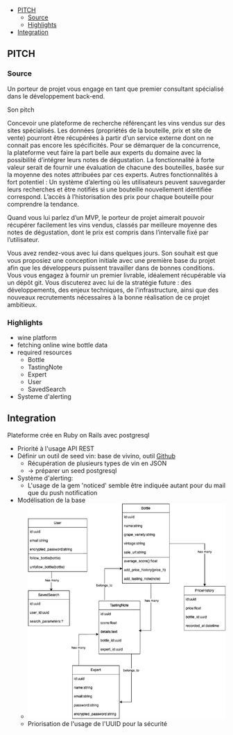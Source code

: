 - [PITCH](#pitch)
  - [Source](#source)
  - [Highlights](#highlights)
- [Integration](#integration)


## PITCH

### Source

Un porteur de projet vous engage en tant que premier consultant spécialisé dans le développement back-end.


Son pitch


Concevoir une plateforme de recherche référençant les vins vendus sur des sites spécialisés. 
Les données (propriétés de la bouteille, prix et site de vente) pourront être récupérées à partir d’un service externe dont on ne connait pas encore les spécificités. 
Pour se démarquer de la concurrence, la plateforme veut faire la part belle aux experts du domaine avec la possibilité d’intégrer leurs notes de dégustation.
La fonctionnalité à forte valeur serait de fournir une évaluation de chacune des bouteilles, basée sur la moyenne des notes attribuées par ces experts. 
Autres fonctionnalités à fort potentiel :
Un système d’alerting où les utilisateurs peuvent sauvegarder leurs recherches et être notifiés si une bouteille nouvellement identifiée correspond.
L’accès à l’historisation des prix pour chaque bouteille pour comprendre la tendance.


Quand vous lui parlez d’un MVP, le porteur de projet aimerait pouvoir récupérer facilement les vins vendus, classés par meilleure moyenne des notes de dégustation, dont le prix est compris dans l’intervalle fixé par l’utilisateur.

Vous avez rendez-vous avec lui dans quelques jours. Son souhait est que vous proposiez une conception initiale avec une première base du projet afin que les développeurs puissent travailler dans de bonnes conditions.
Vous vous engagez à fournir un premier livrable, idéalement récupérable via un dépôt git. Vous discuterez avec lui de la stratégie future : des développements, des enjeux techniques, de l’infrastructure, ainsi que des nouveaux recrutements nécessaires à la bonne réalisation de ce projet ambitieux.


### Highlights

- wine platform
- fetching online wine bottle data
- required resources
  - Bottle
  - TastingNote
  - Expert
  - User
  - SavedSearch
- Systeme d'alerting

## Integration

Plateforme crée en Ruby on Rails avec postgresql

- Priorité à l'usage API REST
- Définir un outil de seed vin: base de vivino, outil [Github](github.com:aptash/vivino-api.git)
  - Récupération de plusieurs types de vin en JSON
  - -> préparer un seed postgresql
- Système d'alerting:
  - L'usage de la gem 'noticed' semble être indiquée autant pour du mail que du push notification
- Modélisation de la base
  - ![object diagram](object_diagram.png)
  - Priorisation de l'usage de l'UUID pour la sécurité